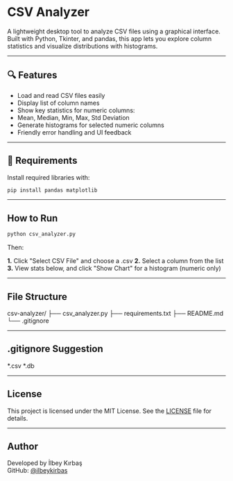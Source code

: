 # CSV Analyzer

A lightweight desktop tool to analyze CSV files using a graphical interface.  
Built with Python, Tkinter, and pandas, this app lets you explore column statistics and visualize distributions with histograms.

---

## 🔍 Features

- Load and read CSV files easily
- Display list of column names
- Show key statistics for numeric columns:
- Mean, Median, Min, Max, Std Deviation
- Generate histograms for selected numeric columns
- Friendly error handling and UI feedback

---

## 🧰 Requirements

Install required libraries with:

```bash
pip install pandas matplotlib
```

---

## How to Run

```bash
python csv_analyzer.py
```
Then:

**1.** Click "Select CSV File" and choose a .csv
**2.** Select a column from the list
**3.** View stats below, and click "Show Chart" for a histogram (numeric only)

---

## File Structure
csv-analyzer/
├── csv_analyzer.py
├── requirements.txt
├── README.md
└── .gitignore

---

## .gitignore Suggestion
*.csv
*.db

---

## License

This project is licensed under the MIT License. See the [LICENSE](https://github.com/ilbeykirbas/expense-app/blob/main/LICENSE) file for details.

---

## Author

Developed by İlbey Kırbaş  
GitHub: [@ilbeykirbas](https://github.com/ilbeykirbas)
